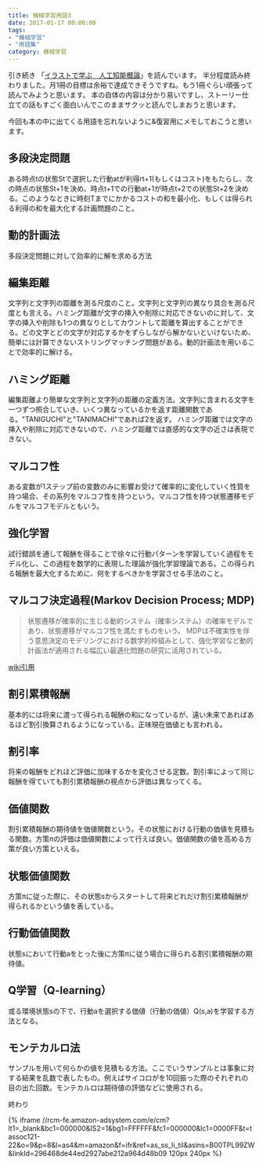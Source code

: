 ```yaml
---
title: 機械学習用語3
date: 2017-01-17 00:00:00
tags:
- "機械学習"
- "用語集"
category: 機械学習
---
```

引き続き
「[イラストで学ぶ　人工知能概論](http://amzn.to/2jE6IKp)」を読んでいます。
半分程度読み終わりました。月1冊の目標は余裕で達成できそうですね。もう1冊ぐらい頑張って読んでみようと思います。
本の自体の内容は分かり易いですし、ストーリー仕立ての話もすごく面白いんでこのままサクッと読んでしまおうと思います。
<!-- More -->

今回も本の中に出てくる用語を忘れないように&復習用にメモしておこうと思います。

## 多段決定問題
ある時点tの状態Stで選択した行動atが利得rt+1(もしくはコスト)をもたらし、次の時点の状態St+1を決め、時点t+1での行動at+1が時点t+2での状態St+2を決める。このようなときに時刻Tまでにかかるコストの和を最小化、もしくは得られる利得の和を最大化する計画問題のこと。

## 動的計画法
多段決定問題に対して効率的に解を求める方法

## 編集距離
文字列と文字列の距離を測る尺度のこと。文字列と文字列の異なり具合を測る尺度とも言える。ハミング距離が文字の挿入や削除に対応できないのに対して、文字の挿入や削除も1つの異なりとしてカウントして距離を算出することができる。どの文字とどの文字が対応するかをずらしながら解かないといけないため、簡単には計算できないストリングマッチング問題がある。動的計画法を用いることで効率的に解ける。

## ハミング距離
編集距離より簡単な文字列と文字列の距離の定義方法。文字列に含まれる文字を一つずつ照合していき、いくつ異なっているかを返す距離関数である。"TANIGUCHI"と"TANIMACHI"であれば2を返す。
ハミング距離では文字の挿入や削除に対応できないので、ハミング距離では直感的な文字の近さは表現できない。

## マルコフ性
ある変数が1ステップ前の変数のみに影響お受けて確率的に変化していく性質を持つ場合、その系列をマルコフ性を持つという。マルコフ性を持つ状態遷移モデルをマルコフモデルともいう。

## 強化学習
試行錯誤を通して報酬を得ることで徐々に行動パターンを学習していく過程をモデル化し、この過程を数学的に表現した理論が強化学習理論である。この得られる報酬を最大化するために、何をするべきかを学習させる手法のこと。

## マルコフ決定過程(Markov Decision Process; MDP)
> 状態遷移が確率的に生じる動的システム（確率システム）の確率モデルであり、状態遷移がマルコフ性を満たすものをいう。 MDPは不確実性を伴う意思決定のモデリングにおける数学的枠組みとして、強化学習など動的計画法が適用される幅広い最適化問題の研究に活用されている。

[wiki引用](https://ja.wikipedia.org/wiki/%E3%83%9E%E3%83%AB%E3%82%B3%E3%83%95%E6%B1%BA%E5%AE%9A%E9%81%8E%E7%A8%8B)


## 割引累積報酬
基本的には将来に渡って得られる報酬の和になっているが、遠い未来であればあるほど割引換算されるようになっている。正味現在価値とも言われる。

## 割引率
将来の報酬をどれほど評価に加味するかを変化させる定数。割引率によって同じ報酬を得ていても割引累積報酬の視点から評価は異なってくる。

## 価値関数
割引累積報酬の期待値を価値関数という。その状態における行動の価値を見積もる関数。方策πの評価は価値関数によって行えば良い。価値関数の値を高める方策が良い方策といえる。

## 状態価値関数
方策πに従った際に、その状態sからスタートして将来どれだけ割引累積報酬が得られるかという値を表している。

## 行動価値関数
状態sにおいて行動aをとった後に方策πに従う場合に得られる割引累積報酬の期待値。

## Q学習（Q-learning）
或る環境状態sの下で、行動aを選択する価値（行動の価値）Q(s,a)を学習する方法となる。

## モンテカルロ法
サンプルを用いて何らかの値を見積もる方法。ここでいうサンプルとは事象に対する結果を乱数で表したもの。例えばサイコロがを10回振った際のそれぞれの目の出た回数。モンテカルロは期待値の評価などに使用される。

終わり

{% iframe //rcm-fe.amazon-adsystem.com/e/cm?lt1=_blank&bc1=000000&IS2=1&bg1=FFFFFF&fc1=000000&lc1=0000FF&t=tassoc121-22&o=9&p=8&l=as4&m=amazon&f=ifr&ref=as_ss_li_til&asins=B00TPL99ZW&linkId=296468de44ed2927abe212a964d48b09 120px 240px %}
